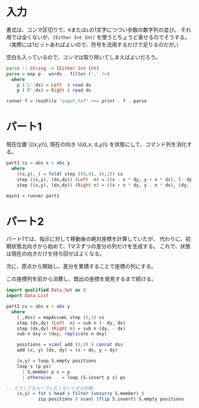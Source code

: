 # 入力

書式は、コンマ区切りで、`R`または`L`の1文字につづい歩数の数字列の並び。
それ用では全くないが、`[Either Int Int]` を使うとちょうど表せるのでそうする。
（実際には1ビットあればよいので、符号を流用するだけで足りるのだが。）

空白も入っているので、コンマは取り除いてしまえばよいだろう。

```haskell
parse :: String -> [Either Int Int]
parse = map p . words . filter (',' /=)
  where
    p ('L':ds) = Left  $ read ds
    p ('R':ds) = Right $ read ds

runner f = readFile "input.txt" >>= print . f . parse
```

# パート1

現在位置 \\((x,y)\\), 現在の向き \\((d_x, d_y)\\) を状態にして、コマンド列を消化する。

```haskell
part1 cs = abs x + abs y
  where
    ((x,y),_) = foldl step ((0,0), (0,1)) cs
    step ((x,y), (dx,dy)) (Left  n) = ((x - n * dy, y + n * dx), (- dy, dx))
    step ((x,y), (dx,dy)) (Right n) = ((x + n * dy, y - n * dx), (dy, - dx))

main1 = runner part1
```

# パート2

パート1では、指示に対して移動後の絶対座標を計算していたが、
代わりに、初期状態北向きから始めて、1マスずつの差分の列だけを生成する。
これで、状態は現在の向きだけを持ち回せばよくなる。

次に、原点から開始し、差分を累積することで座標の列にする。

この座標列を前から消費し、既出の座標を発見するまで続ける。

```haskell
import qualified Data.Set as S
import Data.List

part2 cs = abs x + abs y
  where
    (_,dss) = mapAccumL step (0,1) cs
    step (dx,dy) (Left  n) = sub n (- dy, dx)
    step (dx,dy) (Right n) = sub n (dy, - dx)
    sub n dxy = (dxy, replicate n dxy)

    positions = scanl add (0,0) $ concat dss
    add (x, y) (dx, dy) = (x + dx, y + dy)

    (x,y) = loop S.empty positions
    loop s (p:ps)
      | S.member p s = p
      | otherwise    = loop (S.insert p s) ps

-- どうしてもループしたくないときの別解
    (x,y) = fst $ head $ filter (uncurry S.member) $
            zip positions $ scanl (flip S.insert) S.empty positions
```
